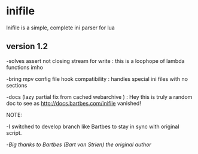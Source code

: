 # inifile
Inifile is a simple, complete ini parser for lua

version 1.2 
------------

-solves assert not closing stream for write : this is a loophope of lambda functions imho 

-bring mpv config file hook compatibility   : handles special ini files with no sections

-docs (lazy partial fix from cached webarchive ) : Hey this is truly a random doc to see as http://docs.bartbes.com/inifile vanished!

NOTE: 

-I switched to develop branch like Bartbes to stay in sync with original script.

-*Big thanks to Bartbes (Bart van Strien) the original author*

